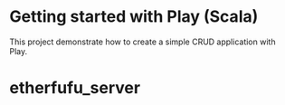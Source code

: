 # Getting started with Play (Scala)

This project demonstrate how to create a simple CRUD application with Play.
# etherfufu_server
